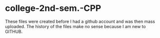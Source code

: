 # college-2nd-sem.-CPP
These files were created before I had a github account and was then mass uploaded.
The history of the files make no sense because I am new to GITHUB.
